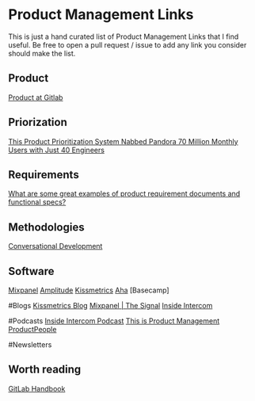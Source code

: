 # Product Management Links
This is just a hand curated list of Product Management Links that I find useful. Be free to open a pull request / issue to add any link you consider should make the list.

## Product
[Product at Gitlab](https://getpocket.com/a/read/1336827620)

## Priorization
[This Product Prioritization System Nabbed Pandora 70 Million Monthly Users with Just 40 Engineers](http://firstround.com/review/This-Product-Prioritization-System-Nabbed-Pandora-More-Than-70-Million-Active-Monthly-Users-with-Just-40-Engineers/)

## Requirements
[What are some great examples of product requirement documents and functional specs?](https://www.quora.com/What-are-some-great-examples-of-product-requirement-documents-and-functional-specs)

## Methodologies
[Conversational Development](http://conversationaldevelopment.com/)

## Software
[Mixpanel](https://mixpanel.com)
[Amplitude](https://amplitude.com/)
[Kissmetrics](https://www.kissmetrics.com/)
[Aha](http://www.aha.io/)
[Basecamp]

#Blogs
[Kissmetrics Blog](https://blog.kissmetrics.com/)
[Mixpanel | The Signal](https://blog.mixpanel.com/)
[Inside Intercom](https://blog.intercom.com/)

#Podcasts
[Inside Intercom Podcast](https://blog.intercom.com/category/podcast/)
[This is Product Management](http://www.thisisproductmanagement.com/)
[ProductPeople](http://www.productpeople.tv/)

#Newsletters

## Worth reading
[GitLab Handbook](https://getpocket.com/a/read/1336827620)

